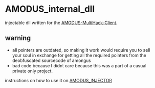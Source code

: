 # AMODUS_internal_dll

injectable dll written for the [AMODUS-MultiHack-Client](https://github.com/devilb2103/AMODUS-MultiHack-Client).
## warning
  - all pointers are outdated, so making it work would require you to sell your soul in exchange for getting all the required pointers from the deobfuscated sourcecode of amongus
  - bad code because I didnt care because this was a part of a casual private only project.

instructions on how to use it on [AMODUS_INJECTOR](https://github.com/devilb2103/AMODUS_INJECTOR)
